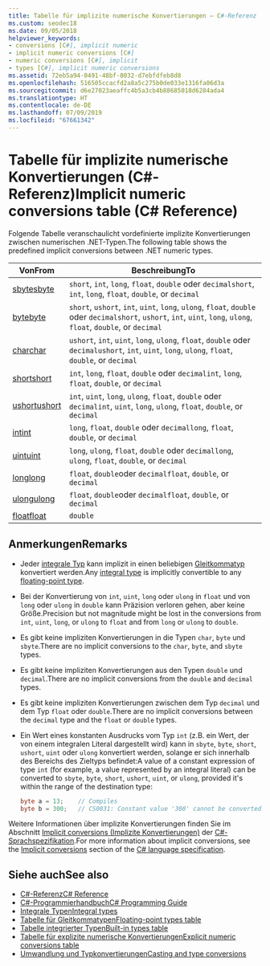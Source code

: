 ```yaml
---
title: Tabelle für implizite numerische Konvertierungen – C#-Referenz
ms.custom: seodec18
ms.date: 09/05/2018
helpviewer_keywords:
- conversions [C#], implicit numeric
- implicit numeric conversions [C#]
- numeric conversions [C#], implicit
- types [C#], implicit numeric conversions
ms.assetid: 72eb5a94-0491-48bf-8032-d7ebfdfeb8d8
ms.openlocfilehash: 516505ccacfd2a8a5c275b0de033e1316fa06d3a
ms.sourcegitcommit: d6e27023aeaffc4b5a3cb4b88685018d6284ada4
ms.translationtype: HT
ms.contentlocale: de-DE
ms.lasthandoff: 07/09/2019
ms.locfileid: "67661342"
---
```

# <a name="implicit-numeric-conversions-table-c-reference"></a><span data-ttu-id="a947c-102">Tabelle für implizite numerische Konvertierungen (C#-Referenz)</span><span class="sxs-lookup"><span data-stu-id="a947c-102">Implicit numeric conversions table (C# Reference)</span></span>

<span data-ttu-id="a947c-103">Folgende Tabelle veranschaulicht vordefinierte implizite Konvertierungen zwischen numerischen .NET-Typen.</span><span class="sxs-lookup"><span data-stu-id="a947c-103">The following table shows the predefined implicit conversions between .NET numeric types.</span></span>
  
|<span data-ttu-id="a947c-104">Von</span><span class="sxs-lookup"><span data-stu-id="a947c-104">From</span></span>|<span data-ttu-id="a947c-105">Beschreibung</span><span class="sxs-lookup"><span data-stu-id="a947c-105">To</span></span>|  
|----------|--------|  
|[<span data-ttu-id="a947c-106">sbyte</span><span class="sxs-lookup"><span data-stu-id="a947c-106">sbyte</span></span>](../builtin-types/integral-numeric-types.md)|<span data-ttu-id="a947c-107">`short`, `int`, `long`, `float`, `double` oder `decimal`</span><span class="sxs-lookup"><span data-stu-id="a947c-107">`short`, `int`, `long`, `float`, `double`, or `decimal`</span></span>|  
|[<span data-ttu-id="a947c-108">byte</span><span class="sxs-lookup"><span data-stu-id="a947c-108">byte</span></span>](../builtin-types/integral-numeric-types.md)|<span data-ttu-id="a947c-109">`short`, `ushort`, `int`, `uint`, `long`, `ulong`, `float`, `double` oder `decimal`</span><span class="sxs-lookup"><span data-stu-id="a947c-109">`short`, `ushort`, `int`, `uint`, `long`, `ulong`, `float`, `double`, or `decimal`</span></span>|  
|[<span data-ttu-id="a947c-110">char</span><span class="sxs-lookup"><span data-stu-id="a947c-110">char</span></span>](char.md)|<span data-ttu-id="a947c-111">`ushort`, `int`, `uint`, `long`, `ulong`, `float`, `double` oder `decimal`</span><span class="sxs-lookup"><span data-stu-id="a947c-111">`ushort`, `int`, `uint`, `long`, `ulong`, `float`, `double`, or `decimal`</span></span>|  
|[<span data-ttu-id="a947c-112">short</span><span class="sxs-lookup"><span data-stu-id="a947c-112">short</span></span>](../builtin-types/integral-numeric-types.md)|<span data-ttu-id="a947c-113">`int`, `long`, `float`, `double` oder `decimal`</span><span class="sxs-lookup"><span data-stu-id="a947c-113">`int`, `long`, `float`, `double`, or `decimal`</span></span>|  
|[<span data-ttu-id="a947c-114">ushort</span><span class="sxs-lookup"><span data-stu-id="a947c-114">ushort</span></span>](../builtin-types/integral-numeric-types.md)|<span data-ttu-id="a947c-115">`int`, `uint`, `long`, `ulong`, `float`, `double` oder `decimal`</span><span class="sxs-lookup"><span data-stu-id="a947c-115">`int`, `uint`, `long`, `ulong`, `float`, `double`, or `decimal`</span></span>|  
|[<span data-ttu-id="a947c-116">int</span><span class="sxs-lookup"><span data-stu-id="a947c-116">int</span></span>](../builtin-types/integral-numeric-types.md)|<span data-ttu-id="a947c-117">`long`, `float`, `double` oder `decimal`</span><span class="sxs-lookup"><span data-stu-id="a947c-117">`long`, `float`, `double`, or `decimal`</span></span>|  
|[<span data-ttu-id="a947c-118">uint</span><span class="sxs-lookup"><span data-stu-id="a947c-118">uint</span></span>](../builtin-types/integral-numeric-types.md)|<span data-ttu-id="a947c-119">`long`, `ulong`, `float`, `double` oder `decimal`</span><span class="sxs-lookup"><span data-stu-id="a947c-119">`long`, `ulong`, `float`, `double`, or `decimal`</span></span>|  
|[<span data-ttu-id="a947c-120">long</span><span class="sxs-lookup"><span data-stu-id="a947c-120">long</span></span>](../builtin-types/integral-numeric-types.md)|<span data-ttu-id="a947c-121">`float`, `double`oder `decimal`</span><span class="sxs-lookup"><span data-stu-id="a947c-121">`float`, `double`, or `decimal`</span></span>|  
|[<span data-ttu-id="a947c-122">ulong</span><span class="sxs-lookup"><span data-stu-id="a947c-122">ulong</span></span>](../builtin-types/integral-numeric-types.md)|<span data-ttu-id="a947c-123">`float`, `double`oder `decimal`</span><span class="sxs-lookup"><span data-stu-id="a947c-123">`float`, `double`, or `decimal`</span></span>|  
|[<span data-ttu-id="a947c-124">float</span><span class="sxs-lookup"><span data-stu-id="a947c-124">float</span></span>](../builtin-types/floating-point-numeric-types.md)|`double`|  
  
## <a name="remarks"></a><span data-ttu-id="a947c-125">Anmerkungen</span><span class="sxs-lookup"><span data-stu-id="a947c-125">Remarks</span></span>  

- <span data-ttu-id="a947c-126">Jeder [integrale Typ](../builtin-types/integral-numeric-types.md) kann implizit in einen beliebigen [Gleitkommatyp](../builtin-types/floating-point-numeric-types.md) konvertiert werden.</span><span class="sxs-lookup"><span data-stu-id="a947c-126">Any [integral type](../builtin-types/integral-numeric-types.md) is implicitly convertible to any [floating-point type](../builtin-types/floating-point-numeric-types.md).</span></span>

- <span data-ttu-id="a947c-127">Bei der Konvertierung von `int`, `uint`, `long` oder `ulong` in `float` und von `long` oder `ulong` in `double` kann Präzision verloren gehen, aber keine Größe.</span><span class="sxs-lookup"><span data-stu-id="a947c-127">Precision but not magnitude might be lost in the conversions from `int`, `uint`, `long`, or `ulong` to `float` and from `long` or `ulong` to `double`.</span></span>  
  
- <span data-ttu-id="a947c-128">Es gibt keine impliziten Konvertierungen in die Typen `char`, `byte` und `sbyte`.</span><span class="sxs-lookup"><span data-stu-id="a947c-128">There are no implicit conversions to the `char`, `byte`, and `sbyte` types.</span></span>  

- <span data-ttu-id="a947c-129">Es gibt keine impliziten Konvertierungen aus den Typen `double` und `decimal`.</span><span class="sxs-lookup"><span data-stu-id="a947c-129">There are no implicit conversions from the `double` and `decimal` types.</span></span>
  
- <span data-ttu-id="a947c-130">Es gibt keine impliziten Konvertierungen zwischen dem Typ `decimal` und dem Typ `float` oder `double`.</span><span class="sxs-lookup"><span data-stu-id="a947c-130">There are no implicit conversions between the `decimal` type and the `float` or `double` types.</span></span>  
  
- <span data-ttu-id="a947c-131">Ein Wert eines konstanten Ausdrucks vom Typ `int` (z.B. ein Wert, der von einem integralen Literal dargestellt wird) kann in `sbyte`, `byte`, `short`, `ushort`, `uint` oder `ulong` konvertiert werden, solange er sich innerhalb des Bereichs des Zieltyps befindet:</span><span class="sxs-lookup"><span data-stu-id="a947c-131">A value of a constant expression of type `int` (for example, a value represented by an integral literal) can be converted to `sbyte`, `byte`, `short`, `ushort`, `uint`, or `ulong`, provided it's within the range of the destination type:</span></span>

  ```csharp
  byte a = 13;    // Compiles
  byte b = 300;   // CS0031: Constant value '300' cannot be converted to a 'byte'
  ```

<span data-ttu-id="a947c-132">Weitere Informationen über implizite Konvertierungen finden Sie im Abschnitt [Implicit conversions (Implizite Konvertierungen)](~/_csharplang/spec/conversions.md#implicit-conversions) der [C#-Sprachspezifikation](../language-specification/index.md).</span><span class="sxs-lookup"><span data-stu-id="a947c-132">For more information about implicit conversions, see the [Implicit conversions](~/_csharplang/spec/conversions.md#implicit-conversions) section of the [C# language specification](../language-specification/index.md).</span></span>
  
## <a name="see-also"></a><span data-ttu-id="a947c-133">Siehe auch</span><span class="sxs-lookup"><span data-stu-id="a947c-133">See also</span></span>

- [<span data-ttu-id="a947c-134">C#-Referenz</span><span class="sxs-lookup"><span data-stu-id="a947c-134">C# Reference</span></span>](../index.md)
- [<span data-ttu-id="a947c-135">C#-Programmierhandbuch</span><span class="sxs-lookup"><span data-stu-id="a947c-135">C# Programming Guide</span></span>](../../programming-guide/index.md)
- [<span data-ttu-id="a947c-136">Integrale Typen</span><span class="sxs-lookup"><span data-stu-id="a947c-136">Integral types</span></span>](../builtin-types/integral-numeric-types.md)
- [<span data-ttu-id="a947c-137">Tabelle für Gleitkommatypen</span><span class="sxs-lookup"><span data-stu-id="a947c-137">Floating-point types table</span></span>](../builtin-types/floating-point-numeric-types.md)
- [<span data-ttu-id="a947c-138">Tabelle integrierter Typen</span><span class="sxs-lookup"><span data-stu-id="a947c-138">Built-in types table</span></span>](built-in-types-table.md)
- [<span data-ttu-id="a947c-139">Tabelle für explizite numerische Konvertierungen</span><span class="sxs-lookup"><span data-stu-id="a947c-139">Explicit numeric conversions table</span></span>](explicit-numeric-conversions-table.md)
- [<span data-ttu-id="a947c-140">Umwandlung und Typkonvertierungen</span><span class="sxs-lookup"><span data-stu-id="a947c-140">Casting and type conversions</span></span>](../../programming-guide/types/casting-and-type-conversions.md)
